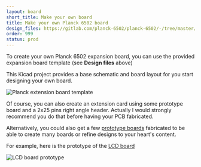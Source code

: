 ```yaml
---
layout: board
short_title: Make your own board
title: Make your own Planck 6502 board
design_files: https://gitlab.com/planck-6502/planck-6502/-/tree/master/Hardware/template
order: 999
status: prod
---
```


To create your own Planck 6502 expansion board, you can use the provided expansion board template (see **Design files** above)

This Kicad project provides a base schematic and board layout for you start designing your own board.

![Planck extension board template](/img/planck_board.png)

Of course, you can also create an extension card using some prototype board and a 2x25 pins right angle header.
Actually I would strongly recommend you do that before having your PCB fabricated.

Alternatively, you could also get a few [prototype boards](/Hardware/proto) fabricated to be able to create many boards or refine designs to your heart's content.

For example, here is the prototype of the [LCD board](/Hardware/lcd)

![LCD board prototype](/img/lcd_board.jpg)